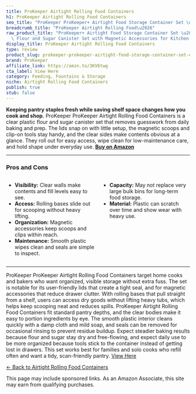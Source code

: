 ```yaml
---
title: ProKeeper Airtight Rolling Food Containers
h1: ProKeeper Airtight Rolling Food Containers
seo_title: "ProKeeper ProKeeper+ Airtight Food Storage Container Set \u2013\u2026"
breadcrumb_title: "ProKeeper Airtight Rolling Food\u2026"
raw_product_title: "ProKeeper+ Airtight Food Storage Container Set \u2013 Clear Plastic\
  \ Flour and Sugar Canister Set with Magnetic Accessories for Kitchen Organization"
display_title: ProKeeper Airtight Rolling Food Containers
type: review
product_slug: prokeeper-prokeeper-airtight-food-storage-container-set-clear-plastic-f-981d6a28
brand: ProKeeper
affiliate_link: https://amzn.to/3KV6twg
cta_label: View Here
category: Feeding, Fountains & Storage
niche: Airtight Rolling Food Containers
publish: true
stub: false
---
```


<div id="intro" class="full-width">
  <p><strong>Keeping pantry staples fresh while saving shelf space changes how you cook and shop.</strong> ProKeeper ProKeeper Airtight Rolling Food Containers is a clear plastic flour and sugar canister set that removes guesswork from daily baking and prep. The lids snap on with little setup, the magnetic scoops and clip-on tools stay handy, and the clear sides make contents obvious at a glance. They roll out for easy access, wipe clean for low-maintenance care, and hold shape under everyday use. <a href="https://amzn.to/3KV6twg" rel="nofollow sponsored noopener" target="_blank"><strong>Buy on Amazon</strong></a></p>
</div>

<hr />
<h3 id="pros-cons">Pros and Cons</h3>
<div class="pc-grid" style="display:grid;grid-template-columns:1fr 1fr;gap:16px;">
  <ul>
    <li><strong>Visibility:</strong> Clear walls make contents and fill levels easy to see.</li>
    <li><strong>Access:</strong> Rolling bases slide out for scooping without heavy lifting.</li>
    <li><strong>Organization:</strong> Magnetic accessories keep scoops and clips within reach.</li>
    <li><strong>Maintenance:</strong> Smooth plastic wipes clean and seals are simple to inspect.</li>
  </ul>
  <ul>
    <li><strong>Capacity:</strong> May not replace very large bulk bins for long-term food storage.</li>
    <li><strong>Material:</strong> Plastic can scratch over time and show wear with heavy use.</li>
  </ul>
</div>
<hr />

<div class="full-width">
  <p>ProKeeper ProKeeper Airtight Rolling Food Containers target home cooks and bakers who want organized, visible storage without extra fuss. The set is notable for its user-friendly lids that create a tight seal, and for magnetic accessories that reduce drawer clutter. With rolling bases that pull straight from a shelf, users can access dry goods without lifting heavy tubs, which helps keep scooping neat and reduces spills. ProKeeper Airtight Rolling Food Containers fit standard pantry depths, and the clear bodies make it easy to portion ingredients by eye. The smooth plastic interior cleans quickly with a damp cloth and mild soap, and seals can be removed for occasional rinsing to prevent residue buildup. Expect steadier baking results because flour and sugar stay dry and free-flowing, and expect daily use to be more organized because tools stick to the container instead of getting lost in drawers. This set works best for families and solo cooks who refill often and want a tidy, scan-friendly pantry. <a href="https://amzn.to/3KV6twg" rel="nofollow
<p><a class="btn" href="https://amzn.to/3KV6twg" target="_blank" rel="nofollow sponsored noopener">View Here</a></p>
<p><a href="/roundups/feeding-fountains-storage/airtight-rolling-food-containers/">← Back to Airtight Rolling Food Containers</a></p>
<aside class="disclosure">This page may include sponsored links. As an Amazon Associate, this site may earn from qualifying purchases.</aside>
